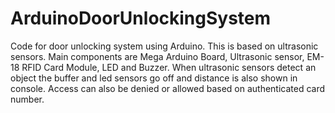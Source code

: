 # ArduinoDoorUnlockingSystem
Code for door unlocking system using Arduino. This is based on ultrasonic sensors. Main components are Mega Arduino Board, Ultrasonic sensor, EM-18 RFID Card Module, LED and Buzzer. When ultrasonic sensors detect an object the buffer and led sensors go off and distance is also shown in console. Access can also be denied or allowed based on authenticated card number.

